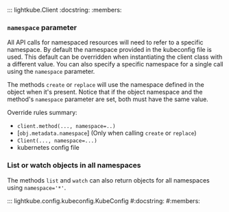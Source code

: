 ::: lightkube.Client
    :docstring:
    :members:

### `namespace` parameter

All API calls for namespaced resources will need to refer to a specific namespace.
By default the namespace provided in the kubeconfig file is used. This default
can be overridden when instantiating the client class with a different value.
You can also specify a specific namespace for a single call using the `namespace` parameter.

The methods `create` or `replace` will use the namespace defined in the object when it's present.
Notice that if the object namespace and the method's `namespace` parameter are set, 
both must have the same value.

Override rules summary:

* `client.method(..., namespace=..)`
* [`obj.metadata.namespace`] (Only when calling `create` or `replace`)
* `Client(..., namespace=...)`
* kubernetes config file

### List or watch objects in all namespaces

The methods `list` and `watch` can also return objects for all namespaces using `namespace='*'`.

::: lightkube.config.kubeconfig.KubeConfig
    #:docstring:
    #:members:

